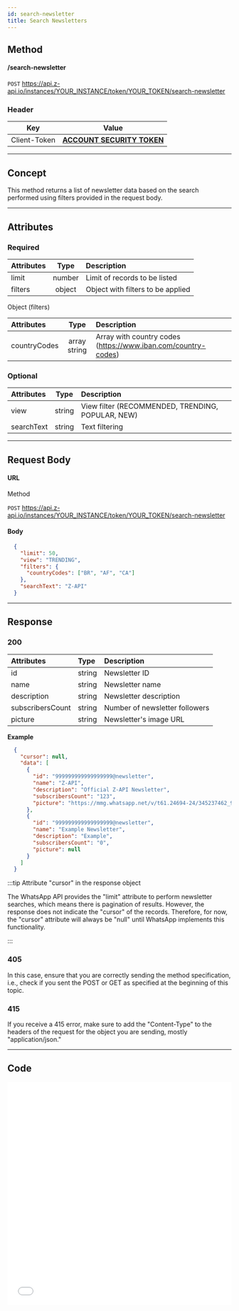 ```yaml
---
id: search-newsletter
title: Search Newsletters
---
```


## Method

#### /search-newsletter

`POST` https://api.z-api.io/instances/YOUR_INSTANCE/token/YOUR_TOKEN/search-newsletter

### Header

|      Key       |            Value            |
| :------------: |     :-----------------:     |
|  Client-Token  | **[ACCOUNT SECURITY TOKEN](../security/client-token)** |

---

## Concept

This method returns a list of newsletter data based on the search performed using filters provided in the request body.

---

## Attributes

### Required

| Attributes   |  Type  | Description                            |
| :---------  | :----: | :----------------------------------- |
| limit       | number | Limit of records to be listed        |
| filters     | object | Object with filters to be applied    |

Object (filters)

| Attributes     |  Type        | Description                                   |
| :---------    | :----------: | :-------------------------------------------- |
| countryCodes  | array string | Array with country codes (https://www.iban.com/country-codes) |

### Optional

| Attributes    |  Type        | Description                    |
| :----------- | :----------: | :---------------------------   |
| view         | string       | View filter (RECOMMENDED, TRENDING, POPULAR, NEW) |
| searchText   | string       | Text filtering                |

---

## Request Body

#### URL

Method

`POST` https://api.z-api.io/instances/YOUR_INSTANCE/token/YOUR_TOKEN/search-newsletter

#### Body

```json
  {
    "limit": 50,
    "view": "TRENDING",
    "filters": { 
      "countryCodes": ["BR", "AF", "CA"]
    },
    "searchText": "Z-API"
  }
```

---

## Response

### 200

| Attributes          | Type        | Description                    |
| :----------------- | :---------- | :---------------------------   |
| id                 | string      | Newsletter ID                     |
| name               | string      | Newsletter name                   |
| description        | string      | Newsletter description            |
| subscribersCount   | string      | Number of newsletter followers    |
| picture            | string      | Newsletter's image URL            |


**Example**

```json
  {
    "cursor": null,
    "data": [
      {
        "id": "999999999999999999@newsletter",
        "name": "Z-API",
        "description": "Official Z-API Newsletter",
        "subscribersCount": "123",
        "picture": "https://mmg.whatsapp.net/v/t61.24694-24/345237462_968463277797373_5339431038113115975_n.jpg?stp=dst-jpg_s192x192&ccb=11-4&oh=01_AdTMyhA5kdwCdSqV0v784czJ1dHP_nkNhJ8TdgnANHro7Q&oe=651E6909&_nc_sid=000000&_nc_cat=109"
      },
      {
        "id": "999999999999999999@newsletter",
        "name": "Example Newsletter",
        "description": "Example",
        "subscribersCount": "0",
        "picture": null
      }
    ]
  }
```

:::tip Attribute "cursor" in the response object

The WhatsApp API provides the "limit" attribute to perform newsletter searches, which means there is pagination of results. However, the response does not indicate the "cursor" of the records. Therefore, for now, the "cursor" attribute will always be "null" until WhatsApp implements this functionality.

:::

### 405

In this case, ensure that you are correctly sending the method specification, i.e., check if you sent the POST or GET as specified at the beginning of this topic.

### 415

If you receive a 415 error, make sure to add the "Content-Type" to the headers of the request for the object you are sending, mostly "application/json."

<!-- 
## Webhook Response

Link to the response of the webhook (upon receiving)

[Webhook](../webhooks/on-message-received#response) -->

---

## Code

<iframe src="//api.apiembed.com/?source=https://raw.githubusercontent.com/Z-API/z-api-docs/main/json-examples/search-newsletter.json&targets=all" frameborder="0" scrolling="no" width="100%" height="500px" seamless></iframe>